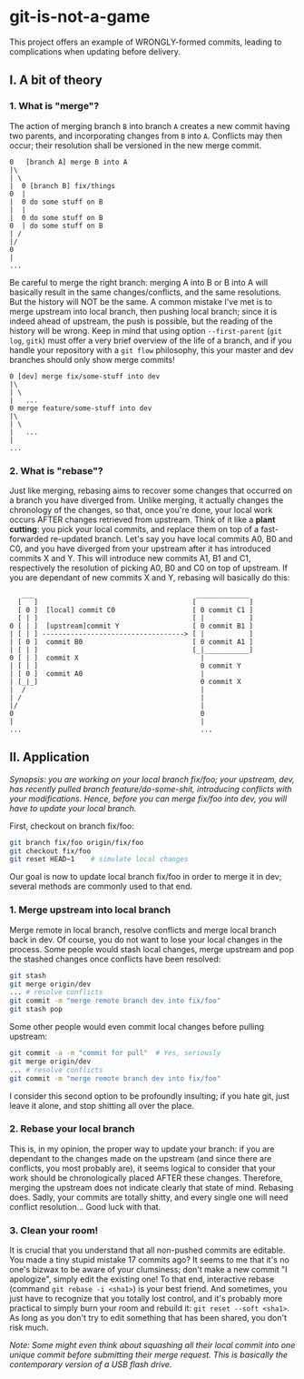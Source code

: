 # git-is-not-a-game

This project offers an example of WRONGLY-formed commits, leading to complications when updating before delivery.

## I. A bit of theory

### 1. What is "merge"?

The action of merging branch `B` into branch `A` creates a new commit having two parents, and incorporating changes from
`B` into `A`. Conflicts may then occur; their resolution shall be versioned in the new merge commit.

    0   [branch A] merge B into A
    |\
    | \
    |  0 [branch B] fix/things
    0  |
    |  0 do some stuff on B
    |  |
    |  0 do some stuff on B
    0  | do some stuff on B
    | /
    |/
    0
    |
    ...

Be careful to merge the right branch: merging A into B or B into A will basically result in the same changes/conflicts,
and the same resolutions. But the history will NOT be the same.
A common mistake I've met is to merge upstream into local branch, then pushing local branch; since it is indeed ahead of
upstream, the push is possible, but the reading of the history will be wrong. Keep in mind that using option
`--first-parent` (`git log`, `gitk`) must offer a very brief overview of the life of a branch, and if you handle your
repository with a `git flow` philosophy, this your master and dev branches should only show merge commits!

    0 [dev] merge fix/some-stuff into dev
    |\
    | \
    |   ...
    0 merge feature/some-stuff into dev
    |\
    | \
    |   ...
    |
    ...


### 2. What is "rebase"?

Just like merging, rebasing aims to recover some changes that occurred on a branch you have diverged from.
Unlike merging, it actually changes the chronology of the changes, so that, once you're done, your local work occurs AFTER
changes retrieved from upstream. Think of it like a **plant cutting**: you pick your local commits, and replace them on top
of a fast-forwarded re-updated branch. Let's say you have local commits A0, B0 and C0, and you have diverged from your
upstream after it has introduced commits X and Y. This will introduce new commits A1, B1 and C1, respectively the
resolution of picking A0, B0 and C0 on top of upstream.
If you are dependant of new commits X and Y, rebasing will basically do this:

       ___                                        _____________
      [   ]                                      [             ]
      [ 0 ]  [local] commit C0                   [ 0 commit C1 ]
      [ | ]                                      [ |           ]
    0 [ | ]  [upstream]commit Y                  [ 0 commit B1 ]
    | [ | ] -----------------------------------> [ |           ]
    | [ 0 ]  commit B0                           [ 0 commit A1 ]
    | [ | ]                                      [_|___________]
    0 [ | ]  commit X                              |
    | [ | ]                                        0 commit Y
    | [ 0 ]  commit A0                             |
    | [_|_]                                        0 commit X
    |  /                                           |
    | /                                            |
    |/                                             |
    0                                              0
    |                                              |
    ...                                            ...


## II. Application

*Synopsis: you are working on your local branch fix/foo; your upstream, dev, has recently pulled branch feature/do-some-shit,
introducing conflicts with your modifications. Hence, before you can merge fix/foo into dev, you will have to update your local
branch.*

First, checkout on branch fix/foo:
```bash
git branch fix/foo origin/fix/foo
git checkout fix/foo
git reset HEAD~1    # simulate local changes
```

Our goal is now to update local branch fix/foo in order to merge it in dev; several methods are commonly used to that end.

### 1. Merge upstream into local branch

Merge remote in local branch, resolve conflicts and merge local branch back in dev. Of course, you do not want to lose
your local changes in the process. Some people would stash local changes, merge upstream and pop the stashed changes once
conflicts have been resolved:
```bash
git stash
git merge origin/dev
... # resolve conflicts
git commit -m "merge remote branch dev into fix/foo"
git stash pop
```
Some other people would even commit local changes before pulling upstream:
```bash
git commit -a -m "commit for pull"  # Yes, seriously
git merge origin/dev
... # resolve conflicts
git commit -m "merge remote branch dev into fix/foo"
```
I consider this second option to be profoundly insulting; if you hate git, just leave it alone, and stop shitting all
over the place.

### 2. Rebase your local branch

This is, in my opinion, the proper way to update your branch: if you are dependant to the changes made on the upstream
(and since there are conflicts, you most probably are), it seems logical to consider that your work should be chronologically
placed AFTER these changes. Therefore, merging the upstream does not indicate clearly that state of mind. Rebasing does.
Sadly, your commits are totally shitty, and every single one will need conflict resolution... Good luck with that.

### 3. Clean your room!

It is crucial that you understand that all non-pushed commits are editable. You made a tiny stupid mistake 17 commits ago?
It seems to me that it's no one's bizwax to be aware of your clumsiness; don't make a new commit "I apologize", simply edit
the existing one! To that end, interactive rebase (command `git rebase -i <sha1>`) is your best friend. And sometimes,
you just have to recognize that you totally lost control, and it's probably more practical to simply burn your room and
rebuild it: `git reset --soft <sha1>`. As long as you don't try to edit something that has been shared, you don't risk much.

*Note: Some might even think about squashing all their local commit into one unique commit before submitting their merge
request. This is basically the contemporary version of a USB flash drive.*
